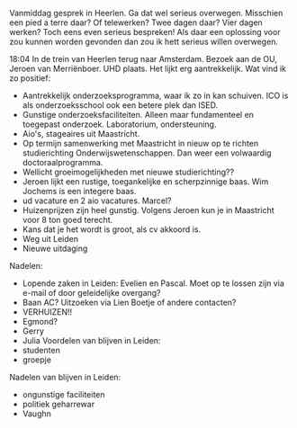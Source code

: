 Vanmiddag gesprek in Heerlen. Ga dat wel serieus overwegen. Misschien een pied a terre daar? Of telewerken? Twee dagen daar? Vier dagen werken? Toch eens even serieus bespreken! Als daar een oplossing voor zou kunnen worden gevonden dan zou ik hett serieus willen overwegen.

18:04	In de trein van Heerlen terug naar Amsterdam. Bezoek aan de OU, Jeroen van Merriënboer. UHD plaats. Het lijkt erg aantrekkelijk. Wat vind ik zo positief:
- Aantrekkelijk onderzoeksprogramma, waar ik zo in kan schuiven. ICO is als onderzoeksschool ook een betere plek dan ISED. 
- Gunstige onderzoeksfaciliteiten. Alleen maar fundamenteel en toegepast onderzoek. Laboratorium, ondersteuning.
- Aio's, stageaires uit Maastricht.
- Op termijn samenwerking met Maastricht in nieuw op te richten studierichting Onderwijswetenschappen. Dan weer een volwaardig doctoraalprogramma.
- Wellicht groeimogelijkheden met nieuwe studierichting??
- Jeroen lijkt een rustige, toegankelijke en scherpzinnige baas. Wim Jochems is een integere baas.
- ud vacature en 2 aio vacatures. Marcel? 
- Huizenprijzen zijn heel gunstig. Volgens Jeroen kun je in Maastricht voor 8 ton goed terecht.
- Kans dat je het wordt is groot, als cv akkoord is. 
- Weg uit Leiden
- Nieuwe uitdaging

Nadelen:
- Lopende zaken in Leiden: Evelien en Pascal. Moet op te lossen zijn via e-mail of door geleidelijke overgang?
- Baan AC? Uitzoeken via Lien Boetje of andere contacten?
- VERHUIZEN!!
- Egmond?
- Gerry
- Julia
Voordelen van blijven in Leiden:
- studenten
- groepje

Nadelen van blijven in Leiden:
- ongunstige faciliteiten
- politiek geharrewar
- Vaughn